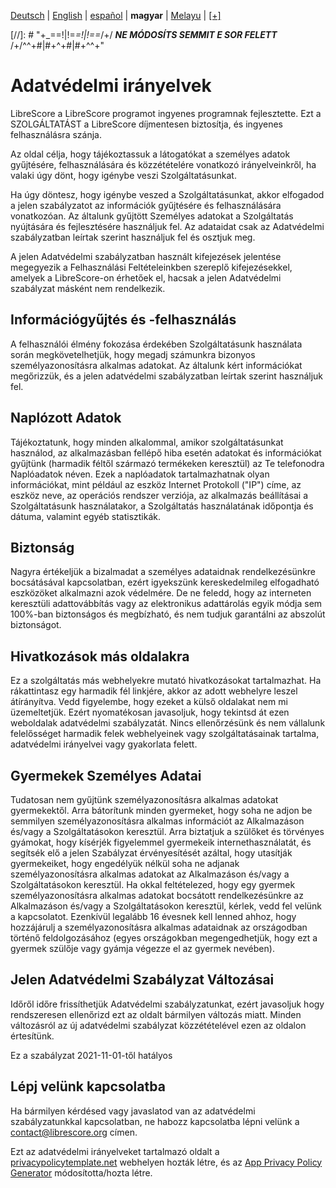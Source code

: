<div dir="ltr" align="left">

‎[Deutsch](/docs/de/DATENSCHUTZERKLÄRUNG.md) | ‎[English](/docs/en/PRIVACY-POLICY.md) | ‎[español](/docs/es/POLÍTICA-DE-PRIVACIDAD.md) | ‎**magyar** | ‎[Melayu](/docs/ms/DASAR-PRIVASI.md) | ‎[[+]](https://weblate.librescore.org/projects/librescore/docs)

[//]: # "\+\_==!|!=_=!|!==_/+/ ***NE MÓDOSÍTS SEMMIT E SOR FELETT*** /+/^^+#|#+^+#|#+^^\+\"

# Adatvédelmi irányelvek

LibreScore a LibreScore programot ingyenes programnak fejlesztette. Ezt a SZOLGÁLTATÁST a LibreScore díjmentesen biztosítja, és ingyenes felhasználásra szánja.

Az oldal célja, hogy tájékoztassuk a látogatókat a személyes adatok gyűjtésére, felhasználására és közzétételére vonatkozó irányelveinkről, ha valaki úgy dönt, hogy igénybe veszi Szolgáltatásunkat.

Ha úgy döntesz, hogy igénybe veszed a Szolgáltatásunkat, akkor elfogadod a jelen szabályzatot az információk gyűjtésére és felhasználására vonatkozóan. Az általunk gyűjtött Személyes adatokat a Szolgáltatás nyújtására és fejlesztésére használjuk fel. Az adataidat csak az Adatvédelmi szabályzatban leírtak szerint használjuk fel és osztjuk meg.

A jelen Adatvédelmi szabályzatban használt kifejezések jelentése megegyezik a Felhasználási Feltételeinkben szereplő kifejezésekkel, amelyek a LibreScore-on érhetőek el, hacsak a jelen Adatvédelmi szabályzat másként nem rendelkezik.

## Információgyűjtés és -felhasználás

A felhasználói élmény fokozása érdekében Szolgáltatásunk használata során megkövetelhetjük, hogy megadj számunkra bizonyos személyazonosításra alkalmas adatokat. Az általunk kért információkat megőrizzük, és a jelen adatvédelmi szabályzatban leírtak szerint használjuk fel.

## Naplózott Adatok

Tájékoztatunk, hogy minden alkalommal, amikor szolgáltatásunkat használod, az alkalmazásban fellépő hiba esetén adatokat és információkat gyűjtünk (harmadik féltől származó termékeken keresztül) az Te telefonodra Naplóadatok néven. Ezek a naplóadatok tartalmazhatnak olyan információkat, mint például az eszköz Internet Protokoll (\"IP\") címe, az eszköz neve, az operációs rendszer verziója, az alkalmazás beállításai a Szolgáltatásunk használatakor, a Szolgáltatás használatának időpontja és dátuma, valamint egyéb statisztikák.

## Biztonság

Nagyra értékeljük a bizalmadat a személyes adataidnak rendelkezésünkre bocsátásával kapcsolatban, ezért igyekszünk kereskedelmileg elfogadható eszközöket alkalmazni azok védelmére. De ne feledd, hogy az interneten keresztüli adattovábbítás vagy az elektronikus adattárolás egyik módja sem 100%-ban biztonságos és megbízható, és nem tudjuk garantálni az abszolút biztonságot.

## Hivatkozások más oldalakra

Ez a szolgáltatás más webhelyekre mutató hivatkozásokat tartalmazhat. Ha rákattintasz egy harmadik fél linkjére, akkor az adott webhelyre leszel átírányítva. Vedd figyelembe, hogy ezeket a külső oldalakat nem mi üzemeltetjük. Ezért nyomatékosan javasoljuk, hogy tekintsd át ezen weboldalak adatvédelmi szabályzatát. Nincs ellenőrzésünk és nem vállalunk felelősséget harmadik felek webhelyeinek vagy szolgáltatásainak tartalma, adatvédelmi irányelvei vagy gyakorlata felett.

## Gyermekek Személyes Adatai

Tudatosan nem gyűjtünk személyazonosításra alkalmas adatokat gyermekektől. Arra bátorítunk minden gyermeket, hogy soha ne adjon be semmilyen személyazonosításra alkalmas információt az Alkalmazáson és/vagy a Szolgáltatásokon keresztül. Arra biztatjuk a szülőket és törvényes gyámokat, hogy kísérjék figyelemmel gyermekeik internethasználatát, és segítsék elő a jelen Szabályzat érvényesítését azáltal, hogy utasítják gyermekeiket, hogy engedélyük nélkül soha ne adjanak személyazonosításra alkalmas adatokat az Alkalmazáson és/vagy a Szolgáltatásokon keresztül. Ha okkal feltételezed, hogy egy gyermek személyazonosításra alkalmas adatokat bocsátott rendelkezésünkre az Alkalmazáson és/vagy a Szolgáltatásokon keresztül, kérlek, vedd fel velünk a kapcsolatot. Ezenkívül legalább 16 évesnek kell lenned ahhoz, hogy hozzájárulj a személyazonosításra alkalmas adataidnak az országodban történő feldolgozásához (egyes országokban megengedhetjük, hogy ezt a gyermek szülője vagy gyámja végezze el az gyermek nevében).

## Jelen Adatvédelmi Szabályzat Változásai

Időről időre frissíthetjük Adatvédelmi szabályzatunkat, ezért javasoljuk hogy rendszeresen ellenőrizd ezt az oldalt bármilyen változás miatt. Minden változásról az új adatvédelmi szabályzat közzétételével ezen az oldalon értesítünk.

Ez a szabályzat 2021-11-01-től hatályos

## Lépj velünk kapcsolatba

Ha bármilyen kérdésed vagy javaslatod van az adatvédelmi szabályzatunkkal kapcsolatban, ne habozz kapcsolatba lépni velünk a [contact@librescore.org](mailto:contact@librescore.org) címen.

Ezt az adatvédelmi irányelveket tartalmazó oldalt a [privacypolicytemplate.net](https://privacypolicytemplate.net) webhelyen hozták létre, és az [App Privacy Policy Generator](https://app-privacy-policy-generator.nisrulz.com) módosította/hozta létre.
